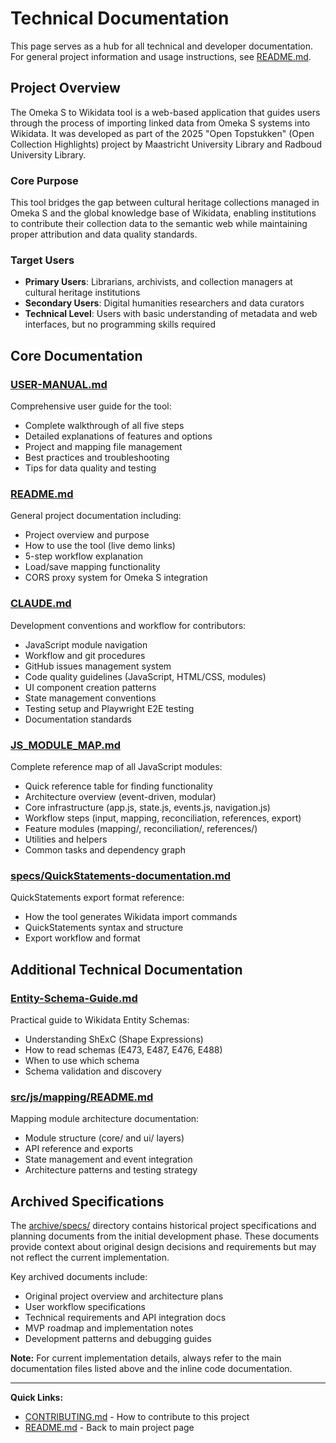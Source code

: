 # Technical Documentation

This page serves as a hub for all technical and developer documentation. For general project information and usage instructions, see [README.md](../README.md).

## Project Overview

The Omeka S to Wikidata tool is a web-based application that guides users through the process of importing linked data from Omeka S systems into Wikidata. It was developed as part of the 2025 "Open Topstukken" (Open Collection Highlights) project by Maastricht University Library and Radboud University Library.

### Core Purpose
This tool bridges the gap between cultural heritage collections managed in Omeka S and the global knowledge base of Wikidata, enabling institutions to contribute their collection data to the semantic web while maintaining proper attribution and data quality standards.

### Target Users
- **Primary Users**: Librarians, archivists, and collection managers at cultural heritage institutions
- **Secondary Users**: Digital humanities researchers and data curators
- **Technical Level**: Users with basic understanding of metadata and web interfaces, but no programming skills required

## Core Documentation

### [USER-MANUAL.md](USER-MANUAL.md)
Comprehensive user guide for the tool:
- Complete walkthrough of all five steps
- Detailed explanations of features and options
- Project and mapping file management
- Best practices and troubleshooting
- Tips for data quality and testing

### [README.md](../README.md)
General project documentation including:
- Project overview and purpose
- How to use the tool (live demo links)
- 5-step workflow explanation
- Load/save mapping functionality
- CORS proxy system for Omeka S integration

### [CLAUDE.md](../CLAUDE.md)
Development conventions and workflow for contributors:
- JavaScript module navigation
- Workflow and git procedures
- GitHub issues management system
- Code quality guidelines (JavaScript, HTML/CSS, modules)
- UI component creation patterns
- State management conventions
- Testing setup and Playwright E2E testing
- Documentation standards

### [JS_MODULE_MAP.md](JS_MODULE_MAP.md)
Complete reference map of all JavaScript modules:
- Quick reference table for finding functionality
- Architecture overview (event-driven, modular)
- Core infrastructure (app.js, state.js, events.js, navigation.js)
- Workflow steps (input, mapping, reconciliation, references, export)
- Feature modules (mapping/, reconciliation/, references/)
- Utilities and helpers
- Common tasks and dependency graph

### [specs/QuickStatements-documentation.md](../specs/QuickStatements-documentation.md)
QuickStatements export format reference:
- How the tool generates Wikidata import commands
- QuickStatements syntax and structure
- Export workflow and format

## Additional Technical Documentation

### [Entity-Schema-Guide.md](Entity-Schema-Guide.md)
Practical guide to Wikidata Entity Schemas:
- Understanding ShExC (Shape Expressions)
- How to read schemas (E473, E487, E476, E488)
- When to use which schema
- Schema validation and discovery

### [src/js/mapping/README.md](../src/js/mapping/README.md)
Mapping module architecture documentation:
- Module structure (core/ and ui/ layers)
- API reference and exports
- State management and event integration
- Architecture patterns and testing strategy

## Archived Specifications

The [archive/specs/](../archive/specs/) directory contains historical project specifications and planning documents from the initial development phase. These documents provide context about original design decisions and requirements but may not reflect the current implementation.

Key archived documents include:
- Original project overview and architecture plans
- User workflow specifications
- Technical requirements and API integration docs
- MVP roadmap and implementation notes
- Development patterns and debugging guides

**Note:** For current implementation details, always refer to the main documentation files listed above and the inline code documentation.

---

**Quick Links:**
- [CONTRIBUTING.md](CONTRIBUTING.md) - How to contribute to this project
- [README.md](../README.md) - Back to main project page

